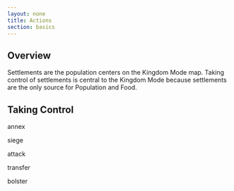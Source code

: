 ```yaml
---
layout: none
title: Actions
section: basics
---
```


## Overview

Settlements are the population centers on the Kingdom Mode map. Taking control of settlements is central to  the Kingdom Mode because settlements are the only source for Population and Food.

## Taking Control

annex

siege

attack

transfer

bolster







<!-- <span style="color:blue"> blue text</span> -->